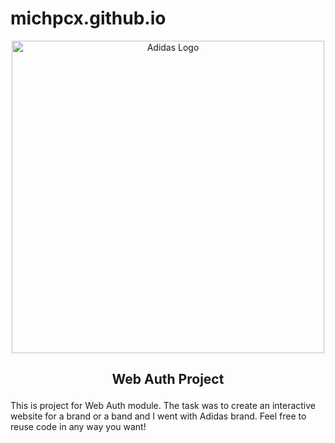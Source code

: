 # michpcx.github.io

<p align="center"><img  src="https://upload.wikimedia.org/wikipedia/commons/thumb/2/20/Adidas_Logo.svg/2000px-Adidas_Logo.svg.png" alt="Adidas Logo" width="500"/></p>

<h2><p align="center"> Web Auth Project </p></h2>
This is project for Web Auth module. The task was to create an interactive website for a brand or a band and I went with Adidas brand. Feel free to reuse code in any way you want!
